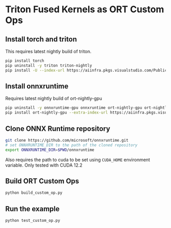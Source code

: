 # Triton Fused Kernels as ORT Custom Ops

## Install torch and triton
This requires latest nightly build of triton.
```bash
pip install torch
pip uninstall -y triton triton-nightly
pip install -U --index-url https://aiinfra.pkgs.visualstudio.com/PublicPackages/_packaging/Triton-Nightly/pypi/simple/ triton-nightly
```

## Install onnxruntime
Requires latest nightly build of ort-nightly-gpu
```bash
pip uninstall -y onnxruntime-gpu onnxruntime ort-nightly-gpu ort-nightly
pip install ort-nightly-gpu --extra-index-url https://aiinfra.pkgs.visualstudio.com/PublicPackages/_packaging/ORT-Nightly/pypi/simple/
```

## Clone ONNX Runtime repository
```bash
git clone https://github.com/microsoft/onnxruntime.git
# set ONNXRUNTIME_DIR to the path of the cloned repository
export ONNXRUNTIME_DIR=$PWD/onnxruntime
```

Also requires the path to cuda to be set using `CUDA_HOME` environment variable. Only tested with CUDA 12.2

## Build ORT Custom Ops
```bash
python build_custom_op.py
```

## Run the example
```bash
python test_custom_op.py
```
